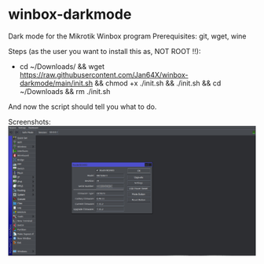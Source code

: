 # winbox-darkmode
Dark mode for the Mikrotik Winbox program
Prerequisites:
git, wget, wine

Steps (as the user you want to install this as, NOT ROOT !!):
* cd ~/Downloads/ && wget https://raw.githubusercontent.com/Jan64X/winbox-darkmode/main/init.sh && chmod +x ./init.sh && ./init.sh && cd ~/Downloads && rm ./init.sh

And now the script should tell you what to do.

Screenshots:
![Screenshot1](winbox_darkmode.png)
